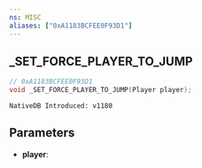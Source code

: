 ```yaml
---
ns: MISC
aliases: ["0xA1183BCFEE0F93D1"]
---
```

## _SET_FORCE_PLAYER_TO_JUMP

```c
// 0xA1183BCFEE0F93D1
void _SET_FORCE_PLAYER_TO_JUMP(Player player);
```

```
NativeDB Introduced: v1180
```

## Parameters
* **player**:
